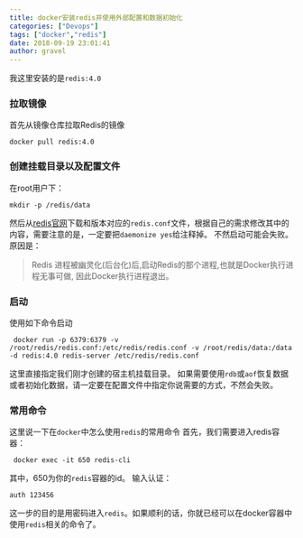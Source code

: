 ```yaml
---
title: docker安装redis并使用外部配置和数据初始化
categories: ["Devops"]
tags: ["docker","redis"]
date: 2018-09-19 23:01:41 
author: gravel
---
```

我这里安装的是`redis:4.0`

<!--more-->

### 拉取镜像
首先从镜像仓库拉取Redis的镜像
```
docker pull redis:4.0
```
### 创建挂载目录以及配置文件
在root用户下：
```
mkdir -p /redis/data
```
然后从[redis官网][1]下载和版本对应的`redis.conf`文件，根据自己的需求修改其中的内容，需要注意的是，一定要把`daemonize yes`给注释掉。
不然启动可能会失败。原因是：

>Redis 进程被幽灵化(后台化)后,启动Redis的那个进程,也就是Docker执行进程无事可做, 因此Docker执行进程退出。

### 启动
使用如下命令启动
```
 docker run -p 6379:6379 -v /root/redis/redis.conf:/etc/redis/redis.conf -v /root/redis/data:/data -d redis:4.0 redis-server /etc/redis/redis.conf

```
这里直接指定我们刚才创建的宿主机挂载目录。
如果需要使用`rdb`或`aof`恢复数据或者初始化数据，请一定要在配置文件中指定你说需要的方式，不然会失败。

### 常用命令
这里说一下在`docker`中怎么使用`redis`的常用命令
首先，我们需要进入redis容器：

```
 docker exec -it 650 redis-cli
```
其中，650为你的`redis`容器的id。
输入认证：

```
auth 123456
```
这一步的目的是用密码进入`redis`。如果顺利的话，你就已经可以在docker容器中使用`redis`相关的命令了。



[1]: https://github.com/antirez/redis